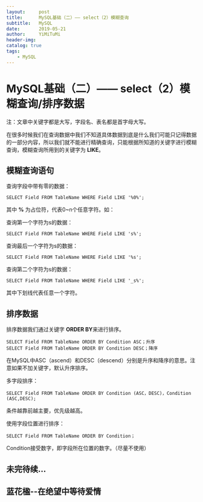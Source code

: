 ```yaml
---
layout:     post
title:      MySQL基础（二）—— select（2）模糊查询
subtitle:   MySQL
date:       2019-05-21
author:     YiMiTuMi
header-img: 
catalog: true
tags:
    - MySQL
---
```

# MySQL基础（二）—— select（2）模糊查询/排序数据

注：文章中关键字都是大写，字段名、表名都是首字母大写。

在很多时候我们在查询数据中我们不知道具体数据到底是什么我们可能只记得数据的一部分内容，所以我们就不能进行精确查询，只能根据所知道的关键字进行模糊查询，模糊查询所用到的关键字为 **LIKE**。

## 模糊查询语句

查询字段中带有零的数据：

	SELECT Field FROM TableName WHERE Field LIKE '%0%';

其中 **%** 为占位符，代表0~n个任意字符。如：

查询第一个字符为s的数据：

	SELECT Field FROM TableName WHERE Field LIKE 's%';

查询最后一个字符为s的数据：

	SELECT Field FROM TableName WHERE Field LIKE '%s';

查询第二个字符为s的数据：

	SELECT Field FROM TableName WHERE Field LIKE '_s%';

其中下划线代表任意一个字符。

## 排序数据

排序数据我们通过关键字 **ORDER BY**来进行排序。

	SELECT Field FROM TableName ORDER BY Condition ASC；升序
	SELECT Field FROM TableName ORDER BY Condition DESC；降序

在MySQL中ASC（ascend）和DESC（descend）分别是升序和降序的意思。注意如果不加关键字，默认升序排序。

多字段排序：

	SELECT Field FROM TableName ORDER BY Condition (ASC，DESC)，Condition (ASC,DESC);


条件越靠前越主要，优先级越高。

使用字段位置进行排序：

	SELECT Field FROM TableName ORDER BY Condition；

Condition接受数字，即字段所在位置的数字。（尽量不使用）

## 未完待续...

##  蓝花楹--在绝望中等待爱情
